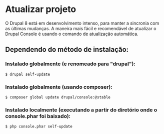 # Atualizar projeto
O Drupal 8 está em desenvolvimento intenso, para manter a sincronia com as últimas mudanças. A maneira mais fácil e recomendável de atualizar o Drupal Console é usando o comando de atualização automática.

## Dependendo do método de instalação:

### Instalado globalmente (e renomeado para "drupal"):
```
$ drupal self-update
```

### Instalado globalmente (usando composer):
```
$ composer global update drupal/console:@stable
```

### Instalado localmente (executando a partir do diretório onde o console.phar foi baixado):
```
$ php console.phar self-update
```


